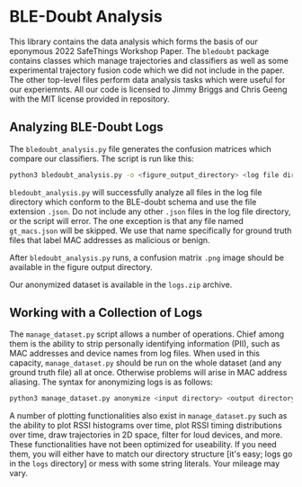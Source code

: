 # BLE-Doubt Analysis

This library contains the data analysis which forms the basis of our eponymous 2022 SafeThings Workshop Paper. The `bledoubt` package contains classes which manage trajectories and classifiers as well as some experimental trajectory fusion code which we did not include in the paper. The other top-level files perform data analysis tasks which were useful for our experiemnts. All our code is licensed to Jimmy Briggs and Chris Geeng with the MIT license provided in repository.

## Analyzing BLE-Doubt Logs

The `bledoubt_analysis.py` file generates the confusion matrices which compare our classifiers. The script is run like this:
```bash
python3 bledoubt_analysis.py -o <figure_output_directory> <log file directory>
```
`bledoubt_analysis.py` will successfully analyze all files in the log file directory which conform to the BLE-doubt schema and use the file extension `.json`. Do not include any other `.json` files in the log file directory, or the script will error. The one exception is that any file named `gt_macs.json` will be skipped. We use that name specifically for ground truth files that label MAC addresses as malicious or benign.

After `bledoubt_analysis.py` runs, a confusion matrix `.png` image should be available in the figure output directory.

Our anonymized dataset is available in the `logs.zip` archive.

## Working with a Collection of Logs

The `manage_dataset.py` script allows a number of operations. Chief among them is the ability to strip personally identifying information (PII), such as MAC addresses and device names from log files. When used in this capacity, `manage_dataset.py` should be run on the whole dataset (and any ground truth file) all at once. Otherwise problems will arise in MAC address aliasing. The syntax for anonymizing logs is as follows:

```bash
python3 manage_dataset.py anonymize <input directory> <output directory>
```

A number of plotting functionalities also exist in `manage_dataset.py` such as the ability to plot RSSI histograms over time, plot RSSI timing distributions over time, draw trajectories in 2D space, filter for loud devices, and more. These functionalities have not been optimized for useability. If you need them, you will either have to match our directory structure [it's easy; logs go in the `logs` directory] or mess with some string literals. Your mileage may vary.

